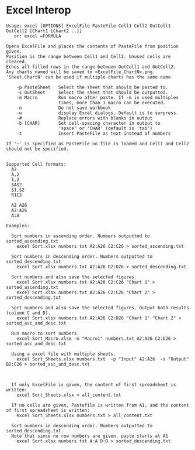 # Excel Interop

    Usage: excel [OPTIONS] ExcelFile PasteFile Cell1 Cell2 OutCell1 OutCell2 [Chart1 [Chart2 ..]]
       or: excel =FORMULA

    Opens ExcelFile and places the contents of PasteFile from position given.
    Position is the range between Cell1 and Cell2. Unused cells are cleared.
    Echos all filled rows in the range between OutCell1 and OutCell2.
    Any charts named will be saved to <ExcelFile_ChartN>.png.
    'Sheet.ChartN' can be used if multiple charts has the same name.

        -p PasteSheet   Select the sheet that should be pasted to.
        -s OutSheet     Select the sheet that should be outputted.
        -m Macro        Run macro after paste. If -m is used multiples
                        times, more than 1 macro can be executed.
        -n              Do not save workbook
        -w              display Excel dialogs. Default is to surpress.
        -#              Replace errors with blanks in output
        -b [CHAR]       Set cell-spacing character in output to
                        'space' or 'CHAR' (default is 'tab')
        -t              Insert PasteFile as text instead of numbers

    If '~' is specified as PasteFile no file is loaded and Cell1 and Cell2
    should not be specified.


    Supported Cell formats:
      A2
      A,2
      1,2
      $A$2
      $1,$2
      R1C2

      A2 A26
      A2:A26
      A:A

    Examples:

      Sort numbers in ascending order. Numbers outputted to sorted_ascending.txt
        excel Sort.xlsx numbers.txt A2:A26 C2:C26 > sorted_ascending.txt
        
      Sort numbers in descending order. Numbers outputted to sorted_descending.txt
        excel Sort.xlsx numbers.txt A2:A26 D2:D26 > sorted_descending.txt
        
      Sort numbers and also save the selected figures.
        excel Sort.xlsx numbers.txt A2:A26 C2:C26 "Chart 1" > sorted_ascending.txt
        excel Sort.xlsx numbers.txt A2:A26 C2:C26 "Chart 2" > sorted_descending.txt
        
      Sort numbers and also save the selected figures. Output both results (column C and D).
        excel Sort.xlsx numbers.txt A2:A26 C2:D26 "Chart 1" "Chart 2" > sorted_asc_and_desc.txt

      Run macro to sort numbers.
        excel Sort_Macro.xlsm -m "Macro1" numbers.txt A2:A26 C2:D26 > sorted_asc_and_desc.txt

      Using a excel file with multiple sheets. 
        excel Sort_Sheets.xlsx numbers.txt  -p "Input" A2:A26  -s "Output"  B2:C26 > sorted_asc_and_desc.txt
        
      
      
      If only ExcelFile is given, the content of first spreadsheet is written:
        excel Sort_Sheets.xlsx > all_content.txt
        
      If no cells are given, Pastefile is written from A1, and the content of first spreadsheet is written:
        excel Sort_Sheets.xlsx numbers.txt > all_content.txt

      Sort numbers in descending order. Numbers outputted to sorted_descending.txt.
      Note that since no row numbers are given, paste starts at A1
        excel Sort.xlsx numbers.txt A:A D:D > sorted_descending.txt